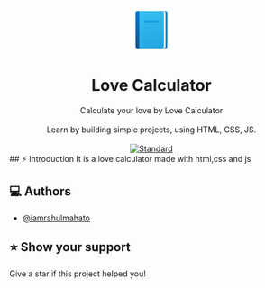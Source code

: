 <p align="center">
    <img  height="80" src="./img/add-readme (1).png">
  </a>
</p>
<h1 align="center">Love Calculator</h1>
<div align="center">
  Calculate your love by Love Calculator
</div>

<br />
<div align="center">
  Learn by building simple projects, using HTML, CSS, JS.
</div>

<br />

<div align="center">
  <!-- Standard -->
  <a href="https://standardjs.com">
    <img src="https://img.shields.io/badge/code%20style-standard-brightgreen.svg?style=flat-square"
      alt="Standard" />
  </a>
</div>
## ⚡️  Introduction
It is a love calculator made with html,css and js

## ‎‍💻 Authors

- [@iamrahulmahato](https://www.github.com/iamrahulmahato)

## ⭐️ Show your support

Give a star if this project helped you!



